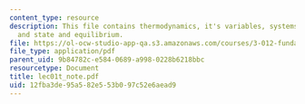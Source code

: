 ```yaml
---
content_type: resource
description: This file contains thermodynamics, it's variables, systems, functions
  and state and equilibrium.
file: https://ol-ocw-studio-app-qa.s3.amazonaws.com/courses/3-012-fundamentals-of-materials-science-fall-2005/12fba3de95a582e553b097c52e6aead9_lec01t_note.pdf
file_type: application/pdf
parent_uid: 9b84782c-e584-0689-a998-0228b6218bbc
resourcetype: Document
title: lec01t_note.pdf
uid: 12fba3de-95a5-82e5-53b0-97c52e6aead9
---
```

